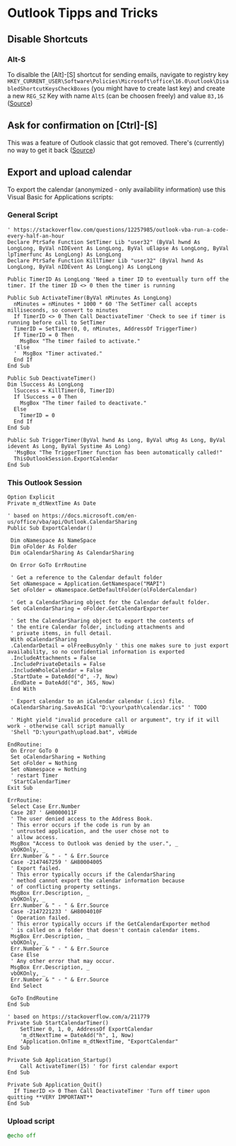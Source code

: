 # Outlook Tipps and Tricks

## Disable Shortcuts

### Alt-S

To disalble the [Alt]-[S] shortcut for sending emails, navigate to registry key `HKEY_CURRENT_USER\Software\Policies\Microsoft\office\16.0\outlook\DisabledShortcutKeysCheckBoxes` (you might have to create last key) and create a new `REG_SZ` Key with name `AltS` (can be choosen freely) and value `83,16` ([Source](https://robert365.com/article/disable-sending-via-ctrl-enter-or-alt-s))

## Ask for confirmation on [Ctrl]-[S]

This was a feature of Outlook classic that got removed. There's (currently) no way to get it back ([Source](https://learn.microsoft.com/en-us/answers/questions/4656221/ctrl-enter-combination-is-not-asking-a-confirmatio))

## Export and upload calendar

To export the calendar (anonymized - only availability information) use this Visual Basic for Applications scripts:

### General Script

```VBA
' https://stackoverflow.com/questions/12257985/outlook-vba-run-a-code-every-half-an-hour
Declare PtrSafe Function SetTimer Lib "user32" (ByVal hwnd As LongLong, ByVal nIDEvent As LongLong, ByVal uElapse As LongLong, ByVal lpTimerfunc As LongLong) As LongLong
Declare PtrSafe Function KillTimer Lib "user32" (ByVal hwnd As LongLong, ByVal nIDEvent As LongLong) As LongLong

Public TimerID As LongLong 'Need a timer ID to eventually turn off the timer. If the timer ID <> 0 then the timer is running

Public Sub ActivateTimer(ByVal nMinutes As LongLong)
  nMinutes = nMinutes * 1000 * 60 'The SetTimer call accepts milliseconds, so convert to minutes
  If TimerID <> 0 Then Call DeactivateTimer 'Check to see if timer is running before call to SetTimer
  TimerID = SetTimer(0, 0, nMinutes, AddressOf TriggerTimer)
  If TimerID = 0 Then
    MsgBox "The timer failed to activate."
  'Else
  '  MsgBox "Timer activated."
  End If
End Sub

Public Sub DeactivateTimer()
Dim lSuccess As LongLong
  lSuccess = KillTimer(0, TimerID)
  If lSuccess = 0 Then
    MsgBox "The timer failed to deactivate."
  Else
    TimerID = 0
  End If
End Sub

Public Sub TriggerTimer(ByVal hwnd As Long, ByVal uMsg As Long, ByVal idevent As Long, ByVal Systime As Long)
  'MsgBox "The TriggerTimer function has been automatically called!"
  ThisOutlookSession.ExportCalendar
End Sub
```

### This Outlook Session

```VBA
Option Explicit
Private m_dtNextTime As Date

' based on https://docs.microsoft.com/en-us/office/vba/api/Outlook.CalendarSharing
Public Sub ExportCalendar()

 Dim oNamespace As NameSpace
 Dim oFolder As Folder
 Dim oCalendarSharing As CalendarSharing

 On Error GoTo ErrRoutine

 ' Get a reference to the Calendar default folder
 Set oNamespace = Application.GetNamespace("MAPI")
 Set oFolder = oNamespace.GetDefaultFolder(olFolderCalendar)

 ' Get a CalendarSharing object for the Calendar default folder.
 Set oCalendarSharing = oFolder.GetCalendarExporter

 ' Set the CalendarSharing object to export the contents of
 ' the entire Calendar folder, including attachments and
 ' private items, in full detail.
 With oCalendarSharing
 .CalendarDetail = olFreeBusyOnly ' this one makes sure to just export availability, so no confidential information is exported
 .IncludeAttachments = False
 .IncludePrivateDetails = False
 .IncludeWholeCalendar = False
 .StartDate = DateAdd("d", -7, Now)
 .EndDate = DateAdd("d", 365, Now)
 End With

 ' Export calendar to an iCalendar calendar (.ics) file.
 oCalendarSharing.SaveAsICal "D:\your\path\calendar.ics" ' TODO

 ' Might yield "invalid procedure call or argument", try if it will work - otherwise call script manually
 'Shell "D:\your\path\upload.bat", vbHide

EndRoutine:
 On Error GoTo 0
 Set oCalendarSharing = Nothing
 Set oFolder = Nothing
 Set oNamespace = Nothing
 ' restart Timer
 'StartCalendarTimer
Exit Sub

ErrRoutine:
 Select Case Err.Number
 Case 287 ' &H0000011F
 ' The user denied access to the Address Book.
 ' This error occurs if the code is run by an
 ' untrusted application, and the user chose not to
 ' allow access.
 MsgBox "Access to Outlook was denied by the user.", _
 vbOKOnly, _
 Err.Number & " - " & Err.Source
 Case -2147467259 ' &H80004005
 ' Export failed.
 ' This error typically occurs if the CalendarSharing
 ' method cannot export the calendar information because
 ' of conflicting property settings.
 MsgBox Err.Description, _
 vbOKOnly, _
 Err.Number & " - " & Err.Source
 Case -2147221233 ' &H8004010F
 ' Operation failed.
 ' This error typically occurs if the GetCalendarExporter method
 ' is called on a folder that doesn't contain calendar items.
 MsgBox Err.Description, _
 vbOKOnly, _
 Err.Number & " - " & Err.Source
 Case Else
 ' Any other error that may occur.
 MsgBox Err.Description, _
 vbOKOnly, _
 Err.Number & " - " & Err.Source
 End Select

 GoTo EndRoutine
End Sub

' based on https://stackoverflow.com/a/211779
Private Sub StartCalendarTimer()
    SetTimer 0, 1, 0, AddressOf ExportCalendar
    'm_dtNextTime = DateAdd("h", 1, Now)
    'Application.OnTime m_dtNextTime, "ExportCalendar"
End Sub

Private Sub Application_Startup()
    Call ActivateTimer(15) ' for first calendar export
End Sub

Private Sub Application_Quit()
  If TimerID <> 0 Then Call DeactivateTimer 'Turn off timer upon quitting **VERY IMPORTANT**
End Sub
```

### Upload script

```bat
@echo off
```
